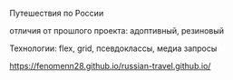 Путешествия по России

отличия от прошлого проекта: адоптивный, резиновый 

Технологии: flex, grid, псевдоклассы, медиа запросы  

https://fenomenn28.github.io/russian-travel.github.io/